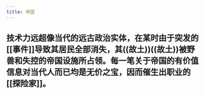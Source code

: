 ```yaml
---
title: 帝国
---
```


## 技术力远超像当代的远古政治实体，在某时由于突发的[[事件]]导致其居民全部消失，其((故土))((故土))被野兽和失控的帝国设施所占领。每一笔关于帝国的有价值信息对当代人而已均是无价之宝，因而催生出职业的[[探险家]]。
